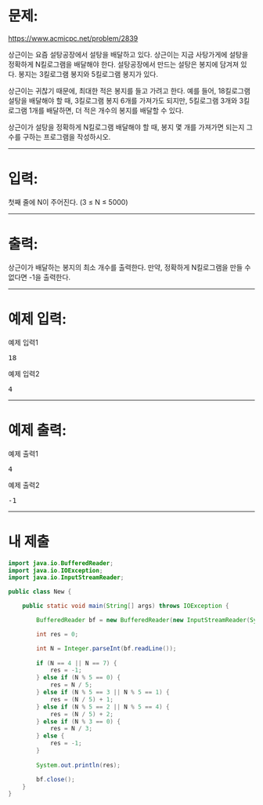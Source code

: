 # 문제:
https://www.acmicpc.net/problem/2839

상근이는 요즘 설탕공장에서 설탕을 배달하고 있다. 상근이는 지금 사탕가게에 설탕을 정확하게 N킬로그램을 배달해야 한다. 설탕공장에서 만드는 설탕은 봉지에 담겨져 있다. 봉지는 3킬로그램 봉지와 5킬로그램 봉지가 있다.

상근이는 귀찮기 때문에, 최대한 적은 봉지를 들고 가려고 한다. 예를 들어, 18킬로그램 설탕을 배달해야 할 때, 3킬로그램 봉지 6개를 가져가도 되지만, 5킬로그램 3개와 3킬로그램 1개를 배달하면, 더 적은 개수의 봉지를 배달할 수 있다.

상근이가 설탕을 정확하게 N킬로그램 배달해야 할 때, 봉지 몇 개를 가져가면 되는지 그 수를 구하는 프로그램을 작성하시오.

---
# 입력: 
첫째 줄에 N이 주어진다. (3 ≤ N ≤ 5000)

---
# 출력: 
상근이가 배달하는 봉지의 최소 개수를 출력한다. 만약, 정확하게 N킬로그램을 만들 수 없다면 -1을 출력한다.

---
# 예제 입력:

예제 입력1
<pre>
18
</pre>

예제 입력2
<pre>
4
</pre>

---
# 예제 출력:

예제 출력1
<pre>
4
</pre>

예제 출력2
<pre>
-1
</pre>

---
# 내 제출

~~~java
import java.io.BufferedReader;
import java.io.IOException;
import java.io.InputStreamReader;

public class New {

	public static void main(String[] args) throws IOException {

		BufferedReader bf = new BufferedReader(new InputStreamReader(System.in));

		int res = 0;

		int N = Integer.parseInt(bf.readLine());
		
		if (N == 4 || N == 7) {
			res = -1;
		} else if (N % 5 == 0) {
			res = N / 5;
		} else if (N % 5 == 3 || N % 5 == 1) {
			res = (N / 5) + 1;
		} else if (N % 5 == 2 || N % 5 == 4) {
			res = (N / 5) + 2;
		} else if (N % 3 == 0) {
			res = N / 3;
		} else {
			res = -1;
		}
		
		System.out.println(res);

		bf.close();
	}
}
~~~
